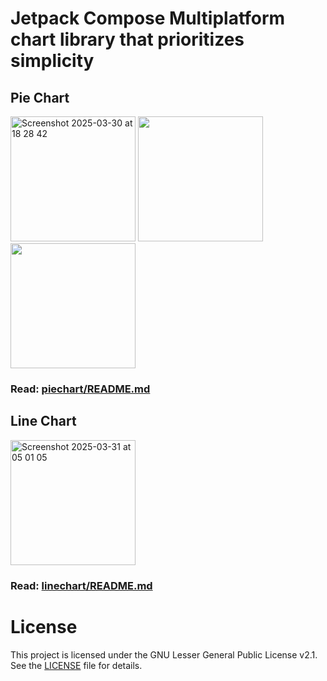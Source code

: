 # Jetpack Compose Multiplatform chart library that prioritizes simplicity

## Pie Chart
<img height="200" alt="Screenshot 2025-03-30 at 18 28 42" src="https://github.com/user-attachments/assets/317c4baa-d751-48e2-b952-dff1fefba5d1" />
<img height="200" src="https://github.com/user-attachments/assets/a5dcc0b5-753c-4dc9-ae87-c99cd38b661e">
<img src="https://github.com/user-attachments/assets/99eb961e-0107-4a3f-a879-dbb94c8c7a2e" height="200">

### Read: [piechart/README.md](piechart/README.md)

## Line Chart
<img height="200" alt="Screenshot 2025-03-31 at 05 01 05" src="https://github.com/user-attachments/assets/cc101b2a-1339-48cb-bd69-fad4119ced71" />

### Read: [linechart/README.md](linechart/README.md)


# License
This project is licensed under the GNU Lesser General Public License v2.1.
See the [LICENSE](./LICENSE) file for details.
